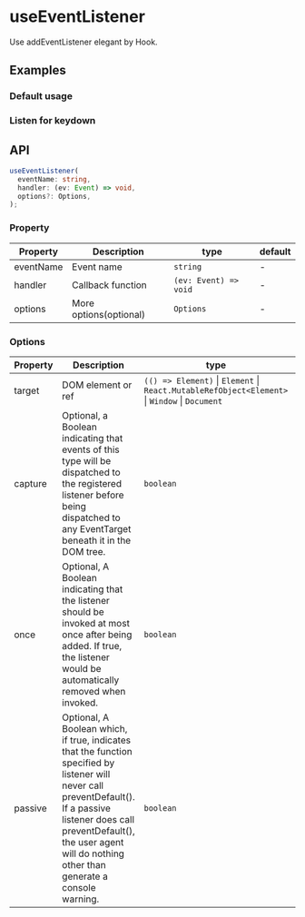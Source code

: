 # useEventListener

Use addEventListener elegant by Hook.

## Examples

### Default usage

<code src="./demo/demo1.tsx"></code>

### Listen for keydown

<code src="./demo/demo2.tsx"></code>

## API

```typescript
useEventListener(
  eventName: string,
  handler: (ev: Event) => void,
  options?: Options,
);
```

### Property

| Property  | Description            | type                  | default |
| --------- | ---------------------- | --------------------- | ------- |
| eventName | Event name             | `string`              | -       |
| handler   | Callback function      | `(ev: Event) => void` | -       |
| options   | More options(optional) | `Options`             | -       |

### Options

| Property | Description                                                                                                                                                                                                                                     | type                                                                                          | default  |
| -------- | ----------------------------------------------------------------------------------------------------------------------------------------------------------------------------------------------------------------------------------------------- | --------------------------------------------------------------------------------------------- | -------- |
| target   | DOM element or ref                                                                                                                                                                                                                              | `(() => Element)` \| `Element` \| `React.MutableRefObject<Element>` \| `Window` \| `Document` | `window` |
| capture  | Optional, a Boolean indicating that events of this type will be dispatched to the registered listener before being dispatched to any EventTarget beneath it in the DOM tree.                                                                    | `boolean`                                                                                     | `false`  |
| once     | Optional, A Boolean indicating that the listener should be invoked at most once after being added. If true, the listener would be automatically removed when invoked.                                                                           | `boolean`                                                                                     | `false`  |
| passive  | Optional, A Boolean which, if true, indicates that the function specified by listener will never call preventDefault(). If a passive listener does call preventDefault(), the user agent will do nothing other than generate a console warning. | `boolean`                                                                                     | `false`  |
